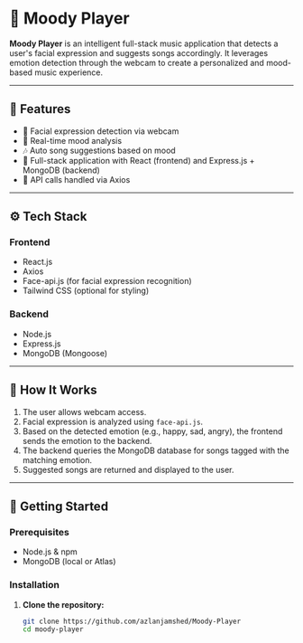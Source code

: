 # 🎵 Moody Player

**Moody Player** is an intelligent full-stack music application that detects a user's facial expression and suggests songs accordingly. It leverages emotion detection through the webcam to create a personalized and mood-based music experience.

---

## 🧠 Features

- 🎥 Facial expression detection via webcam
- 🤖 Real-time mood analysis
- 🎶 Auto song suggestions based on mood
- 🔄 Full-stack application with React (frontend) and Express.js + MongoDB (backend)
- 📡 API calls handled via Axios

---

## ⚙️ Tech Stack

### Frontend
- React.js
- Axios
- Face-api.js (for facial expression recognition)
- Tailwind CSS (optional for styling)

### Backend
- Node.js
- Express.js
- MongoDB (Mongoose)

---

## 🧪 How It Works

1. The user allows webcam access.
2. Facial expression is analyzed using `face-api.js`.
3. Based on the detected emotion (e.g., happy, sad, angry), the frontend sends the emotion to the backend.
4. The backend queries the MongoDB database for songs tagged with the matching emotion.
5. Suggested songs are returned and displayed to the user.

---

## 🚀 Getting Started

### Prerequisites

- Node.js & npm
- MongoDB (local or Atlas)

### Installation

1. **Clone the repository:**

   ```bash
   git clone https://github.com/azlanjamshed/Moody-Player
   cd moody-player

